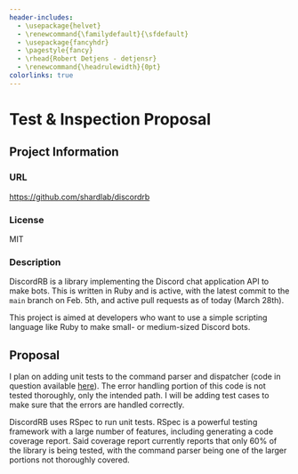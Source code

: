 ```yaml
---
header-includes:
  - \usepackage{helvet}
  - \renewcommand{\familydefault}{\sfdefault}
  - \usepackage{fancyhdr}
  - \pagestyle{fancy}
  - \rhead{Robert Detjens - detjensr}
  - \renewcommand{\headrulewidth}{0pt}
colorlinks: true
---
```


# Test & Inspection Proposal

## Project Information

### URL

<https://github.com/shardlab/discordrb>

### License

MIT

### Description

DiscordRB is a library implementing the Discord chat application API to make bots. This is written in Ruby and is
active, with the latest commit to the `main` branch on Feb. 5th, and active pull requests as of today (March 28th).

This project is aimed at developers who want to use a simple scripting language like Ruby to make small- or medium-sized
Discord bots.

## Proposal

I plan on adding unit tests to the command parser and dispatcher (code in question available
[here](https://github.com/shardlab/discordrb/blob/main/lib/discordrb/commands/parser.rb)). The error handling portion of
this code is not tested thoroughly, only the intended path. I will be adding test cases to make sure that the errors are
handled correctly.

DiscordRB uses RSpec to run unit tests. RSpec is a powerful testing framework with a large number of features, including
generating a code coverage report. Said coverage report currently reports that only 60\% of the library is being tested,
with the command parser being one of the larger portions not thoroughly covered.
